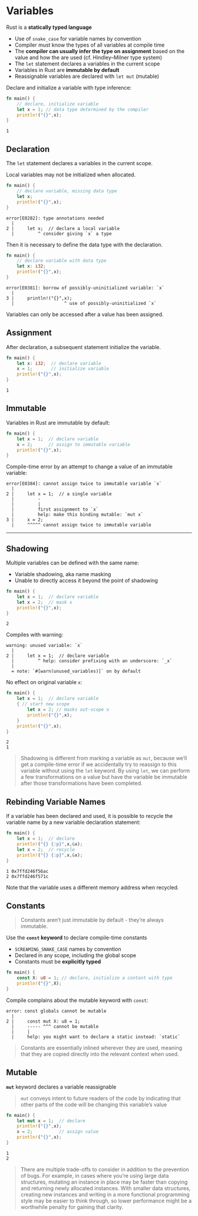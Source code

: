 # Variables

Rust is a **statically typed language**

* Use of `snake_case` for variable names by convention
* Compiler must know the types of all variables at compile time
* The **compiler can usually infer the type on assignment** 
  based on the value and how the are used (cf. Hindley–Milner type system)
* The `let` statement declares a variables in the current scope
* Variables in Rust are **immutable by default**
* Reassignable variables are declared with `let mut` (mutable)

Declare and initialize a variable with type inference:

```rust
fn main() {
    // declare, initialize variable
    let x = 1; // data type determined by the compiler
    println!("{}",x);
}
```
```
1
```

## Declaration

The `let` statement declares a variables in the current scope.

Local variables may not be initialized when allocated. 

```rust
fn main() {
    // declare variable, missing data type
    let x;
    println!("{}",x);
}
```
```
error[E0282]: type annotations needed
  |
2 |     let x;  // declare a local variable
  |         ^ consider giving `x` a type
```

Then it is necessary to define the data type with the declaration.

```rust
fn main() {
    // declare variable with data type
    let x: i32;
    println!("{}",x);
}
```
```
error[E0381]: borrow of possibly-uninitialized variable: `x`
  |
3 |     println!("{}",x);
  |                   ^ use of possibly-uninitialized `x`
```

Variables can only be accessed after a value has been assigned.

## Assignment

After declaration, a subsequent statement initialize the variable.

```rust
fn main() {
    let x: i32;  // declare variable
    x = 1;       // initialize variable
    println!("{}",x);
}
```
```
1
```

## Immutable

Variables in Rust are immutable by default:

```rust
fn main() {
    let x = 1;  // declare variable
    x = 2;      // assign to immutable variable
    println!("{}",x);
}
```

Compile-time error by an attempt to change a value of an immutable variable:

```
error[E0384]: cannot assign twice to immutable variable `x`
  |
2 |     let x = 1;  // a single variable
  |         -
  |         |
  |         first assignment to `x`
  |         help: make this binding mutable: `mut x`
3 |     x = 2;
  |     ^^^^^ cannot assign twice to immutable variable
```


---

## Shadowing

Multiple variables can be defined with the same name:

* Variable shadowing, aka name masking
* Unable to directly access it beyond the point of shadowing

```rust
fn main() {
    let x = 1;  // declare variable
    let x = 2;  // mask x
    println!("{}",x);
}
```
```
2
```

Compiles with warning:

```
warning: unused variable: `x`
  |
2 |     let x = 1;  // declare variable
  |         ^ help: consider prefixing with an underscore: `_x`
  |
  = note: `#[warn(unused_variables)]` on by default
```

No effect on original variable `x`:

```rust
fn main() {
    let x = 1;  // declare variable
    { // start new scope
        let x = 2; // masks out-scope x
        println!("{}",x);
    }
    println!("{}",x);
}
```
```
2
1
```

> Shadowing is different from marking a variable as `mut`, because we’ll get a
> compile-time error if we accidentally try to reassign to this variable without
> using the `let` keyword. By using `let`, we can perform a few transformations
> on a value but have the variable be immutable after those transformations have
> been completed.

## Rebinding Variable Names

If a variable has been declared and used, it is possible to recycle the variable
name by a new variable declaration statement:

```rust
fn main() {
    let x = 1;  // declare
    println!("{} {:p}",x,&x);
    let x = 2;  // recycle
    println!("{} {:p}",x,&x);
}
```
```
1 0x7ffd246f56ac
2 0x7ffd246f571c
```

Note that the variable uses a different memory address when recycled.

## Constants

> Constants aren’t just immutable by default - they’re always immutable.

Use the **`const` keyword** to declare compile-time constants

* `SCREAMING_SNAKE_CASE` names by convention
* Declared in any scope, including the global scope
* Constants must be **explicitly typed**

```rust
fn main() {
    const X: u8 = 1; // declare, initialize a contant with type
    println!("{}",X);
}
```

Compile complains about the mutable keyword with `const`:

```
error: const globals cannot be mutable
  |
2 |     const mut X: u8 = 1;
  |     ----- ^^^ cannot be mutable
  |     |
  |     help: you might want to declare a static instead: `static`
```

> Constants are essentially inlined wherever they are used, meaning that they
> are copied directly into the relevant context when used. 


## Mutable

**`mut`** keyword declares a variable reassignable

> `mut` conveys intent to future readers of the code by indicating that other
> parts of the code will be changing this variable’s value

```rust
fn main() {
    let mut x = 1;  // declare
    println!("{}",x);
    x = 2;          // assign value
    println!("{}",x);
}
```
```
1
2
```

> There are multiple trade-offs to consider in addition to the prevention of
> bugs. For example, in cases where you’re using large data structures, mutating
> an instance in place may be faster than copying and returning newly allocated
> instances. With smaller data structures, creating new instances and writing in
> a more functional programming style may be easier to think through, so lower
> performance might be a worthwhile penalty for gaining that clarity.
